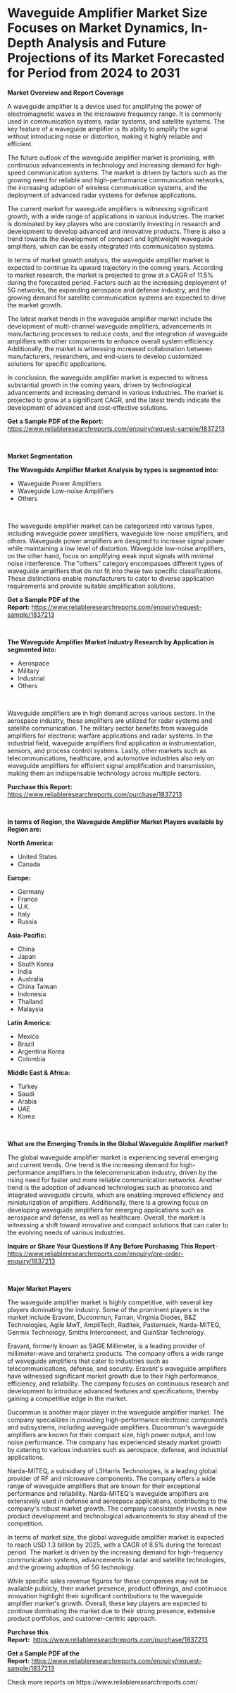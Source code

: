 <p><h1>Waveguide Amplifier Market Size Focuses on Market Dynamics, In-Depth Analysis and Future Projections of its Market Forecasted for Period from 2024 to 2031</h1></p><p><strong>Market Overview and Report Coverage</strong></p>
<p><p>A waveguide amplifier is a device used for amplifying the power of electromagnetic waves in the microwave frequency range. It is commonly used in communication systems, radar systems, and satellite systems. The key feature of a waveguide amplifier is its ability to amplify the signal without introducing noise or distortion, making it highly reliable and efficient.</p><p>The future outlook of the waveguide amplifier market is promising, with continuous advancements in technology and increasing demand for high-speed communication systems. The market is driven by factors such as the growing need for reliable and high-performance communication networks, the increasing adoption of wireless communication systems, and the deployment of advanced radar systems for defense applications.</p><p>The current market for waveguide amplifiers is witnessing significant growth, with a wide range of applications in various industries. The market is dominated by key players who are constantly investing in research and development to develop advanced and innovative products. There is also a trend towards the development of compact and lightweight waveguide amplifiers, which can be easily integrated into communication systems.</p><p>In terms of market growth analysis, the waveguide amplifier market is expected to continue its upward trajectory in the coming years. According to market research, the market is projected to grow at a CAGR of 11.5% during the forecasted period. Factors such as the increasing deployment of 5G networks, the expanding aerospace and defense industry, and the growing demand for satellite communication systems are expected to drive the market growth.</p><p>The latest market trends in the waveguide amplifier market include the development of multi-channel waveguide amplifiers, advancements in manufacturing processes to reduce costs, and the integration of waveguide amplifiers with other components to enhance overall system efficiency. Additionally, the market is witnessing increased collaboration between manufacturers, researchers, and end-users to develop customized solutions for specific applications.</p><p>In conclusion, the waveguide amplifier market is expected to witness substantial growth in the coming years, driven by technological advancements and increasing demand in various industries. The market is projected to grow at a significant CAGR, and the latest trends indicate the development of advanced and cost-effective solutions.</p></p>
<p><strong>Get a Sample PDF of the Report:</strong> <a href="https://www.reliableresearchreports.com/enquiry/request-sample/1837213">https://www.reliableresearchreports.com/enquiry/request-sample/1837213</a></p>
<p>&nbsp;</p>
<p><strong>Market Segmentation</strong></p>
<p><strong>The Waveguide Amplifier Market Analysis by types is segmented into:</strong></p>
<p><ul><li>Waveguide Power Amplifiers</li><li>Waveguide Low-noise Amplifiers</li><li>Others</li></ul></p>
<p>&nbsp;</p>
<p><p>The waveguide amplifier market can be categorized into various types, including waveguide power amplifiers, waveguide low-noise amplifiers, and others. Waveguide power amplifiers are designed to increase signal power while maintaining a low level of distortion. Waveguide low-noise amplifiers, on the other hand, focus on amplifying weak input signals with minimal noise interference. The "others" category encompasses different types of waveguide amplifiers that do not fit into these two specific classifications. These distinctions enable manufacturers to cater to diverse application requirements and provide suitable amplification solutions.</p></p>
<p><strong>Get a Sample PDF of the Report:</strong>&nbsp;<a href="https://www.reliableresearchreports.com/enquiry/request-sample/1837213">https://www.reliableresearchreports.com/enquiry/request-sample/1837213</a></p>
<p>&nbsp;</p>
<p><strong>The Waveguide Amplifier Market Industry Research by Application is segmented into:</strong></p>
<p><ul><li>Aerospace</li><li>Military</li><li>Industrial</li><li>Others</li></ul></p>
<p>&nbsp;</p>
<p><p>Waveguide amplifiers are in high demand across various sectors. In the aerospace industry, these amplifiers are utilized for radar systems and satellite communication. The military sector benefits from waveguide amplifiers for electronic warfare applications and radar systems. In the industrial field, waveguide amplifiers find application in instrumentation, sensors, and process control systems. Lastly, other markets such as telecommunications, healthcare, and automotive industries also rely on waveguide amplifiers for efficient signal amplification and transmission, making them an indispensable technology across multiple sectors.</p></p>
<p><strong>Purchase this Report:</strong>&nbsp; <a href="https://www.reliableresearchreports.com/purchase/1837213">https://www.reliableresearchreports.com/purchase/1837213</a></p>
<p>&nbsp;</p>
<p><strong>In terms of Region, the Waveguide Amplifier Market Players available by Region are:</strong></p>
<p>
    <p> <strong> North America: </strong>
        <ul>
            <li>United States</li>
            <li>Canada</li>
        </ul>
        </p> 
    <p> <strong> Europe: </strong>
        <ul>
            <li>Germany</li>
            <li>France</li>
            <li>U.K.</li>
            <li>Italy</li>
            <li>Russia</li>
        </ul>
        </p> 
    <p> <strong> Asia-Pacific: </strong>
        <ul>
            <li>China</li>
            <li>Japan</li>
            <li>South Korea</li>
            <li>India</li>
            <li>Australia</li>
            <li>China Taiwan</li>
            <li>Indonesia</li>
            <li>Thailand</li>
            <li>Malaysia</li>
        </ul>
        </p> 
    <p> <strong> Latin America: </strong>
        <ul>
            <li>Mexico</li>
            <li>Brazil</li>
            <li>Argentina Korea</li>
            <li>Colombia</li>
        </ul>
        </p> 
    <p> <strong> Middle East & Africa: </strong>
        <ul>
            <li>Turkey</li>
            <li>Saudi</li>
            <li>Arabia</li>
            <li>UAE</li>
            <li>Korea</li>
        </ul>
    </p>
    </p>
<p>&nbsp;</p>
<p><strong>What are the Emerging Trends in the Global Waveguide Amplifier market?</strong></p>
<p><p>The global waveguide amplifier market is experiencing several emerging and current trends. One trend is the increasing demand for high-performance amplifiers in the telecommunication industry, driven by the rising need for faster and more reliable communication networks. Another trend is the adoption of advanced technologies such as photonics and integrated waveguide circuits, which are enabling improved efficiency and miniaturization of amplifiers. Additionally, there is a growing focus on developing waveguide amplifiers for emerging applications such as aerospace and defense, as well as healthcare. Overall, the market is witnessing a shift toward innovative and compact solutions that can cater to the evolving needs of various industries.</p></p>
<p><strong>Inquire or Share Your Questions If Any Before Purchasing This Report</strong>- <a href="https://www.reliableresearchreports.com/enquiry/pre-order-enquiry/1837213">https://www.reliableresearchreports.com/enquiry/pre-order-enquiry/1837213</a></p>
<p>&nbsp;</p>
<p><strong>Major Market Players</strong></p>
<p><p>The waveguide amplifier market is highly competitive, with several key players dominating the industry. Some of the prominent players in the market include Eravant, Ducommun, Farran, Virginia Diodes, B&Z Technologies, Agile MwT, AmpliTech, Raditek, Pasternack, Narda-MITEQ, Genmix Technology, Smiths Interconnect, and QuinStar Technology.</p><p>Eravant, formerly known as SAGE Millimeter, is a leading provider of millimeter-wave and terahertz products. The company offers a wide range of waveguide amplifiers that cater to industries such as telecommunications, defense, and security. Eravant's waveguide amplifiers have witnessed significant market growth due to their high performance, efficiency, and reliability. The company focuses on continuous research and development to introduce advanced features and specifications, thereby gaining a competitive edge in the market.</p><p>Ducommun is another major player in the waveguide amplifier market. The company specializes in providing high-performance electronic components and subsystems, including waveguide amplifiers. Ducommun's waveguide amplifiers are known for their compact size, high power output, and low noise performance. The company has experienced steady market growth by catering to various industries such as aerospace, defense, and industrial applications.</p><p>Narda-MITEQ, a subsidiary of L3Harris Technologies, is a leading global provider of RF and microwave components. The company offers a wide range of waveguide amplifiers that are known for their exceptional performance and reliability. Narda-MITEQ's waveguide amplifiers are extensively used in defense and aerospace applications, contributing to the company's robust market growth. The company consistently invests in new product development and technological advancements to stay ahead of the competition.</p><p>In terms of market size, the global waveguide amplifier market is expected to reach USD 1.3 billion by 2025, with a CAGR of 8.5% during the forecast period. The market is driven by the increasing demand for high-frequency communication systems, advancements in radar and satellite technologies, and the growing adoption of 5G technology.</p><p>While specific sales revenue figures for these companies may not be available publicly, their market presence, product offerings, and continuous innovation highlight their significant contributions to the waveguide amplifier market's growth. Overall, these key players are expected to continue dominating the market due to their strong presence, extensive product portfolios, and customer-centric approach.</p></p>
<p><strong>Purchase this Report:</strong>&nbsp;&nbsp;<a href="https://www.reliableresearchreports.com/purchase/1837213">https://www.reliableresearchreports.com/purchase/1837213</a></p>
<p></p>
<p><strong>Get a Sample PDF of the Report:</strong>&nbsp;<a href="https://www.reliableresearchreports.com/enquiry/request-sample/1837213">https://www.reliableresearchreports.com/enquiry/request-sample/1837213</a></p>
<p>Check more reports on https://www.reliableresearchreports.com/</p>
